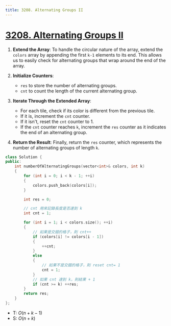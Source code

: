 ```yaml
---
title: 3208. Alternating Groups II
---
```


# [3208\. Alternating Groups II](https://leetcode.com/problems/alternating-groups-ii/)

1.  **Extend the Array**: To handle the circular nature of the array, extend the `colors` array by appending the first `k-1` elements to its end. This allows us to easily check for alternating groups that wrap around the end of the array.

2.  **Initialize Counters**:

    - `res` to store the number of alternating groups.
    - `cnt` to count the length of the current alternating group.
3.  **Iterate Through the Extended Array**:

    - For each tile, check if its color is different from the previous tile.
    - If it is, increment the `cnt` counter.
    - If it isn't, reset the `cnt` counter to 1.
    - If the `cnt` counter reaches `k`, increment the `res` counter as it indicates the end of an alternating group.
4.  **Return the Result**: Finally, return the `res` counter, which represents the number of alternating groups of length `k`.


```cpp
class Solution {
public:
    int numberOfAlternatingGroups(vector<int>& colors, int k)
    {
        for (int i = 0; i < k - 1; ++i)
        {
            colors.push_back(colors[i]);
        }

        int res = 0;

        // cnt 用來記錄長度是否達到 k
        int cnt = 1;

        for (int i = 1; i < colors.size(); ++i)
        {
            // 如果是交錯的格子，則 cnt++
            if (colors[i] != colors[i - 1])
            {
                ++cnt;
            }
            else
            {
                // 如果不是交錯的格子，則 reset cnt= 1
                cnt = 1;
            }
            // 如果 cnt 達到 k，則結果 + 1
            if (cnt >= k) ++res;
        }
        return res;
    }
};
```
- T: $O(n + k - 1)$
- S: $O(n + k)$

